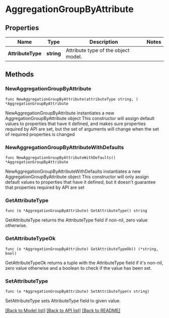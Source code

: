 # AggregationGroupByAttribute

## Properties

Name | Type | Description | Notes
------------ | ------------- | ------------- | -------------
**AttributeType** | **string** | Attribute type of the object model. | 

## Methods

### NewAggregationGroupByAttribute

`func NewAggregationGroupByAttribute(attributeType string, ) *AggregationGroupByAttribute`

NewAggregationGroupByAttribute instantiates a new AggregationGroupByAttribute object
This constructor will assign default values to properties that have it defined,
and makes sure properties required by API are set, but the set of arguments
will change when the set of required properties is changed

### NewAggregationGroupByAttributeWithDefaults

`func NewAggregationGroupByAttributeWithDefaults() *AggregationGroupByAttribute`

NewAggregationGroupByAttributeWithDefaults instantiates a new AggregationGroupByAttribute object
This constructor will only assign default values to properties that have it defined,
but it doesn't guarantee that properties required by API are set

### GetAttributeType

`func (o *AggregationGroupByAttribute) GetAttributeType() string`

GetAttributeType returns the AttributeType field if non-nil, zero value otherwise.

### GetAttributeTypeOk

`func (o *AggregationGroupByAttribute) GetAttributeTypeOk() (*string, bool)`

GetAttributeTypeOk returns a tuple with the AttributeType field if it's non-nil, zero value otherwise
and a boolean to check if the value has been set.

### SetAttributeType

`func (o *AggregationGroupByAttribute) SetAttributeType(v string)`

SetAttributeType sets AttributeType field to given value.



[[Back to Model list]](../README.md#documentation-for-models) [[Back to API list]](../README.md#documentation-for-api-endpoints) [[Back to README]](../README.md)


